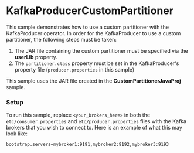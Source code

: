 # KafkaProducerCustomPartitioner

This sample demonstrates how to use a custom partitioner with the KafkaProducer operator. In order for the KafkaProducer to use a custom partitioner, the following steps must be taken: 

 1. The JAR file containing the custom partitioner must be specified via the **userLib** property.
 2. The `partitioner.class` property must be set in the KafkaProducer's property file (`producer.properties` in this sample)

This sample uses the JAR file created in the **CustomPartitionerJavaProj** sample.


### Setup

To run this sample, replace `<your_brokers_here>` in both the `etc/consumer.properties` and `etc/producer.properties` files with the Kafka brokers that you wish to connect to. Here is an example of what this may look like: 

```
bootstrap.servers=mybroker1:9191,mybroker2:9192,mybroker3:9193

